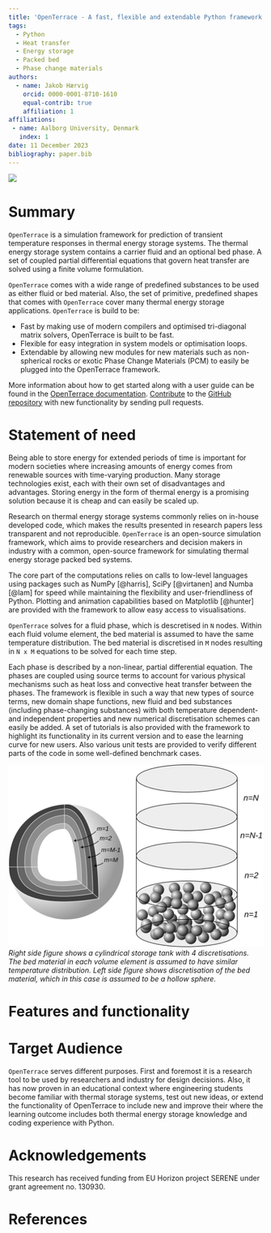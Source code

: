 ```yaml
---
title: 'OpenTerrace - A fast, flexible and extendable Python framework for thermal energy storage packed bed simulations'
tags:
  - Python
  - Heat transfer
  - Energy storage
  - Packed bed
  - Phase change materials
authors:
  - name: Jakob Hærvig
    orcid: 0000-0001-8710-1610
    equal-contrib: true
    affiliation: 1
affiliations:
 - name: Aalborg University, Denmark
   index: 1
date: 11 December 2023
bibliography: paper.bib
---
```


![](https://raw.githubusercontent.com/OpenTerrace/openterrace-python/main/docs/_figures/logo-openterrace.svg)

# Summary
`OpenTerrace` is a simulation framework for prediction of transient temperature responses in thermal energy storage systems. The thermal energy storage system contains a carrier fluid and an optional bed phase. A set of coupled partial differential equations that govern heat transfer are solved using a finite volume formulation.

`OpenTerrace` comes with a wide range of predefined substances to be used as either fluid or bed material. Also, the set of primitive, predefined shapes that comes with `OpenTerrace` cover many thermal energy storage applications. `OpenTerrace` is build to be:
- Fast by making use of modern compilers and optimised tri-diagonal matrix solvers, OpenTerrace is built to be fast.
- Flexible for easy integration in system models or optimisation loops.
- Extendable by allowing new modules for new materials such as non-spherical rocks or exotic Phase Change Materials (PCM) to easily be plugged into the OpenTerrace framework.

More information about how to get started along with a user guide can be found in the [OpenTerrace documentation](https://openterrace.github.io/openterrace-python/). [Contribute](https://openterrace.github.io/openterrace-python/contributing/) to the [GitHub repository](https://github.com/OpenTerrace/openterrace-python) with new functionality by sending pull requests.

# Statement of need
Being able to store energy for extended periods of time is important for modern societies where increasing amounts of energy comes from renewable sources with time-varying production. Many storage technologies exist, each with their own set of disadvantages and advantages. Storing energy in the form of thermal energy is a promising solution because it is cheap and can easily be scaled up.

Research on thermal energy storage systems commonly relies on in-house developed code, which makes the results presented in research papers less transparent and not reproducible.
`OpenTerrace` is an open-source simulation framework, which aims to provide researchers and decision makers in industry with a common, open-source framework for simulating thermal energy storage packed bed systems.

The core part of the computations relies on calls to low-level languages using packages such as NumPy [@harris], SciPy [@virtanen] and  Numba [@lam] for speed while maintaining the flexibility and user-friendliness of Python. Plotting and animation capabilities based on Matplotlib [@hunter] are provided with the framework to allow easy access to visualisations.

`OpenTerrace` solves for a fluid phase, which is descretised in `N` nodes. Within each fluid volume element, the bed material is assumed to have the same temperature distribution. The bed material is discretised in `M` nodes resulting in `N x M` equations to be solved for each time step.

Each phase is described by a non-linear, partial differential equation. The phases are coupled using source terms to account for various physical mechanisms such as heat loss and convective heat transfer between the phases. The framework is flexible in such a way that new types of source terms, new domain shape functions, new fluid and bed substances (including phase-changing substances) with both temperature dependent- and independent properties and new numerical discretisation schemes can easily be added. A set of tutorials is also provided with the framework to highlight its functionality in its current version and to ease the learning curve for new users. Also various unit tests are provided to verify different parts of the code in some well-defined benchmark cases.

![](../docs/_figures/schematic.svg)
*Right side figure shows a cylindrical storage tank with 4 discretisations. The bed material in each volume element is assumed to have similar temperature distribution. Left side figure shows discretisation of the bed material, which in this case is assumed to be a hollow sphere.*

# Features and functionality


# Target Audience

`OpenTerrace` serves different purposes. First and foremost it is a research tool to be used by researchers and industry for design decisions. Also, it has now proven in an educational context where engineering students become familiar with thermal storage systems, test out new ideas, or extend the functionality of OpenTerrace to include new  and improve their where the learning outcome includes both thermal energy storage knowledge and coding experience with Python.

# Acknowledgements

This research has received funding from EU Horizon project SERENE under grant agreement no. 130930.

# References
